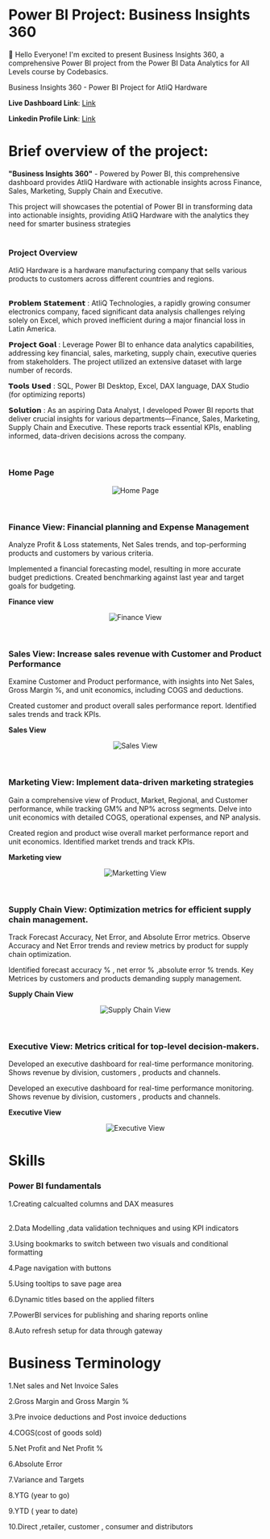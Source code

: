 # Power BI Project: Business Insights 360



👋 Hello Everyone!
I'm excited to present Business Insights 360, a comprehensive Power BI project from the Power BI Data Analytics for All Levels course by Codebasics.

Business Insights 360 - Power BI Project for AtliQ Hardware

**Live Dashboard Link**: [Link](https://app.powerbi.com/view?r=eyJrIjoiMmM5ZTU4ZWItNTA2NC00Y2VjLTkwZDAtOTBlOWZjNzdmNWIxIiwidCI6ImM2ZTU0OWIzLTVmNDUtNDAzMi1hYWU5LWQ0MjQ0ZGM1YjJjNCJ9&pageName=edd681148e5ed03191b1)

**Linkedin Profile Link**: [Link](www.linkedin.com/in/vijay-v-534666209)

# Brief overview of the project:

**"Business Insights 360"** - Powered by Power BI, this comprehensive dashboard provides AtliQ Hardware with actionable insights across Finance, Sales, Marketing, Supply Chain and Executive.

This project will showcases the potential of Power BI in transforming data into actionable insights, providing AtliQ Hardware with the analytics they need for smarter business strategies

# <h3> Project Overview<br/> </h3>
AtliQ Hardware is a hardware manufacturing company that sells various products to customers across different countries and regions.

<br/>𝗣𝗿𝗼𝗯𝗹𝗲𝗺 𝗦𝘁𝗮𝘁𝗲𝗺𝗲𝗻𝘁 : AtliQ Technologies, a rapidly growing consumer electronics company, faced significant data analysis challenges relying solely on Excel, which proved inefficient during a major financial loss in Latin America.

𝗣𝗿𝗼𝗷𝗲𝗰𝘁 𝗚𝗼𝗮𝗹 : Leverage Power BI to enhance data analytics capabilities, addressing key financial, sales, marketing, supply chain, executive queries from stakeholders. The project utilized an extensive dataset with large number of records.

𝗧𝗼𝗼𝗹𝘀 𝗨𝘀𝗲𝗱 : SQL, Power BI Desktop, Excel, DAX language, DAX Studio (for optimizing reports)

𝗦𝗼𝗹𝘂𝘁𝗶𝗼𝗻 :
As an aspiring Data Analyst, I developed Power BI reports that deliver crucial insights for various departments—Finance, Sales, Marketing, Supply Chain and Executive. These reports track essential KPIs, enabling informed, data-driven decisions across the company.

<br/>**<h3>Home Page</h3>** 

<p align="center">
  <img src="HomePage_updated.png" title="Home Page" >
</p>

<br/><h3>Finance View: Financial planning and Expense Management </h3> 
Analyze Profit & Loss statements, Net Sales trends, and top-performing products and customers by various criteria.

Implemented a financial forecasting model, resulting in more accurate budget predictions. Created benchmarking against last year and target goals for budgeting.

**Finance view**

<p align="center">
  <img src="Finance_view_updated.png" title="Finance View" >
</p>

<br/><h3>Sales View: Increase sales revenue with Customer and Product Performance </h3>
Examine Customer and Product performance, with insights into Net Sales, Gross Margin %, and unit economics, including COGS and deductions.

Created customer and product overall sales performance report. Identified sales trends and track KPIs.

**Sales View**

<p align="center">
  <img src="Sales View.png" title="Sales View" >
</p>

<br/><h3>Marketing View: Implement data-driven marketing strategies</h3>
Gain a comprehensive view of Product, Market, Regional, and Customer performance, while tracking GM% and NP% across segments. Delve into unit economics with detailed COGS, operational expenses, and NP analysis.

Created region and product wise overall market performance report and unit economics. Identified market trends and track KPIs.

**Marketing view**

<p align="center">
  <img src="Marketting View.png" title="Marketting View" >
</p>

<br/><h3>Supply Chain View: Optimization metrics for efficient supply chain management.</h3>
Track Forecast Accuracy, Net Error, and Absolute Error metrics. Observe Accuracy and Net Error trends and review metrics by product for supply chain optimization.

Identified forecast accuracy % , net error % ,absolute error % trends. Key Metrices by customers and products demanding supply management.

**Supply Chain View**

<p align="center">
  <img src="Supply Chain View.png" title="Supply Chain View" >
</p>

<br/><h3>Executive View: Metrics critical for top-level decision-makers.</h3>
Developed an executive dashboard for real-time performance monitoring. Shows revenue by division, customers , products and channels.

Developed an executive dashboard for real-time performance monitoring. Shows revenue by division, customers , products and channels.

**Executive View**

<p align="center">
  <img src="Executive View.png" title="Executive View" >
</p>

# Skills
<h3>Power BI fundamentals</h3>
1.Creating calcualted columns and DAX measures

<br/>2.Data Modelling ,data validation techniques and using KPI indicators

3.Using bookmarks to switch between two visuals and conditional formatting

4.Page navigation with buttons

5.Using tooltips to save page area

6.Dynamic titles based on the applied filters

7.PowerBI services for publishing and sharing reports online

8.Auto refresh setup for data through gateway

# Business Terminology
1.Net sales and Net Invoice Sales

2.Gross Margin and Gross Margin %

3.Pre invoice deductions and Post invoice deductions

4.COGS(cost of goods sold)

5.Net Profit and Net Profit %

6.Absolute Error

7.Variance and Targets

8.YTG (year to go)

9.YTD ( year to date)

10.Direct ,retailer, customer , consumer and distributors
